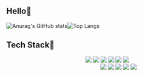 ##  Hello🙌


<!-- git stats -->
![Anurag's GitHub stats](https://github-readme-stats.vercel.app/api?username=odong2&show_icons=true&theme=slateorange&show_icons=true&hide=issues)![Top Langs](https://github-readme-stats.vercel.app/api/top-langs/?username=odong2&layout=compact&theme=slateorange)


<!--
git stats 사용법 (api주소 : https://github.com/anuraghazra/github-readme-stats/blob/master/themes/README.md)
![Anurag's GitHub stats](https://github-readme-stats.vercel.app/api?username=깃허브 아이디&show_icons=true&theme=스타일)
-->



Tech Stack📒
------------

&nbsp;&nbsp;&nbsp;&nbsp;&nbsp;&nbsp;&nbsp;&nbsp;&nbsp;&nbsp;&nbsp;&nbsp;&nbsp;&nbsp;&nbsp;&nbsp;&nbsp;&nbsp;&nbsp;&nbsp;&nbsp;&nbsp;&nbsp;&nbsp;&nbsp;&nbsp;&nbsp;&nbsp;&nbsp;&nbsp;&nbsp;&nbsp;&nbsp;&nbsp;&nbsp;&nbsp;&nbsp;&nbsp;&nbsp;&nbsp;&nbsp;&nbsp;&nbsp;&nbsp;&nbsp;&nbsp;&nbsp;&nbsp;&nbsp;&nbsp;&nbsp;&nbsp;
<img src="https://img.shields.io/badge/HTML5-E34F26?style=for-the-badge&logo=HTML5&logoColor=white"/></a> <!-- html -->
<img src="https://img.shields.io/badge/css3-1572B6?style=for-the-badge&logo=css3&logoColor=white"/></a> <!-- css -->
<img src="https://img.shields.io/badge/Javascript-ffb13b?style=for-the-badge&logo=javascript&logoColor=black"/></a> <!-- 자바스크립트 -->
<img src="https://img.shields.io/badge/Firebase-FFCA28?style=for-the-badge&logo=Firebase&logoColor=black"/></a>  <!-- 파이어베이스 -->
<img src="https://img.shields.io/badge/Java-5A45FF?style=for-the-badge&logo=Java&logoColor=black"/></a> <!--자바 -->
<img src="https://img.shields.io/badge/Spring-6DB33F?style=for-the-badge&logo=Spring&logoColor=black"/></a>  <!-- 스프링 -->
&nbsp;&nbsp;&nbsp;&nbsp;&nbsp;&nbsp;&nbsp;&nbsp;&nbsp;&nbsp;&nbsp;&nbsp;&nbsp;&nbsp;&nbsp;&nbsp;&nbsp;&nbsp;&nbsp;&nbsp;&nbsp;&nbsp;&nbsp;&nbsp;&nbsp;&nbsp;&nbsp;&nbsp;&nbsp;&nbsp;&nbsp;&nbsp;&nbsp;&nbsp;&nbsp;&nbsp;&nbsp;&nbsp;&nbsp;&nbsp;&nbsp;&nbsp;&nbsp;&nbsp;&nbsp;&nbsp;&nbsp;&nbsp;&nbsp;&nbsp;&nbsp;&nbsp;&nbsp;&nbsp;&nbsp;&nbsp;&nbsp;&nbsp;&nbsp;&nbsp;&nbsp;&nbsp;
<img src="https://img.shields.io/badge/Maven-C71A36?style=for-the-badge&logo=Apache Maven&logoColor=black"/></a>  <!-- 메이븐 -->
<img src="https://img.shields.io/badge/Tomcat-F8DC75?style=for-the-badge&logo=Apache Tomcat&logoColor=black"/></a>  <!-- 톰캣 -->
<img src="https://img.shields.io/badge/Oracle-F80000?style=for-the-badge&logo=Oracle&logoColor=black"/></a>
<img src="https://img.shields.io/badge/Amazon aws-232F3E?style=for-the-badge&logo=Amazon aws&logoColor=white"/></a>
<img src="https://img.shields.io/badge/Git-F05032?style=for-the-badge&logo=Git&logoColor=black"/></a> <!-- 깃 -->

<!-- -->
<!--
뱃지 사용법
<img src="https://img.shields.io/badge/표시할이름-색상?style=for-the-badge&logo=기술스택아이콘&logoColor=white">
-->

